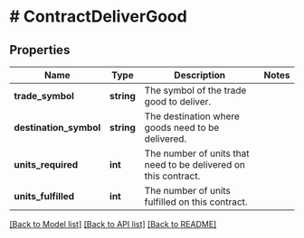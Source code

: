 # # ContractDeliverGood

## Properties

Name | Type | Description | Notes
------------ | ------------- | ------------- | -------------
**trade_symbol** | **string** | The symbol of the trade good to deliver. |
**destination_symbol** | **string** | The destination where goods need to be delivered. |
**units_required** | **int** | The number of units that need to be delivered on this contract. |
**units_fulfilled** | **int** | The number of units fulfilled on this contract. |

[[Back to Model list]](../../README.md#models) [[Back to API list]](../../README.md#endpoints) [[Back to README]](../../README.md)
